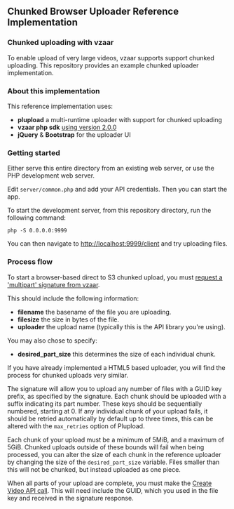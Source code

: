 ## Chunked Browser Uploader Reference Implementation

### Chunked uploading with vzaar

To enable upload of very large videos, vzaar supports support chunked uploading. This repository provides an example chunked uploader implementation.  

### About this implementation

This reference implementation uses:

- **plupload** a multi-runtime uploader with support for chunked uploading
- **vzaar php sdk** [using version 2.0.0](https://github.com/vzaar/vzaar-api-php)
- **jQuery** & **Bootstrap** for the uploader UI

### Getting started

Either serve this entire directory from an existing web server, or use the PHP development web server.

Edit `server/common.php` and add your API credentials. Then you can start the app.

To start the development server, from this repository directory, run the following command:

```
php -S 0.0.0.0:9999
```

You can then navigate to [http://localhost:9999/client](http://localhost:9999/client) and try uploading files.

### Process flow

To start a browser-based direct to S3 chunked upload, you must [request a 'multipart' signature from vzaar](https://developer.vzaar.com/v2/reference#create-multipart-signature).

This should include the following information:

- **filename** the basename of the file you are uploading.
- **filesize** the size in bytes of the file.
- **uploader** the upload name (typically this is the API library you're using).

You may also chose to specify:

- **desired_part_size** this determines the size of each individual chunk.

If you have already implemented a HTML5 based uploader, you will find the process for chunked uploads very similar.

The signature will allow you to upload any number of files with a GUID key prefix, as specified by the signature. Each chunk should be uploaded with a suffix indicating its part number. These keys should be sequentially numbered, starting at 0. If any individual chunk of your upload fails, it should be retried automatically by default up to three times, this can be altered with the `max_retries` option of Plupload.

Each chunk of your upload must be a minimum of 5MiB, and a maximum of 5GiB. Chunked uploads outside of these bounds will fail when being processed, you can alter the size of each chunk in the reference uploader by changing the size of the `desired_part_size` variable.  Files smaller than this will not be chunked, but instead uploaded as one piece.

When all parts of your upload are complete, you must make the [Create Video API call](https://developer.vzaar.com/v2/reference#create-video). This will need include the GUID, which you used in the file key and received in the signature response.
